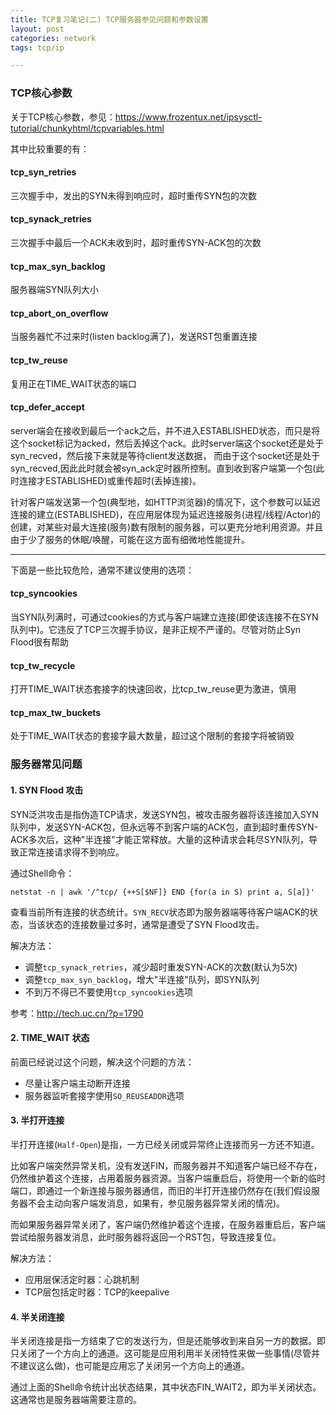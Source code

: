 ```yaml
---
title: TCP复习笔记(二) TCP服务器参见问题和参数设置
layout: post 
categories: network
tags: tcp/ip

---
```


### TCP核心参数

关于TCP核心参数，参见：https://www.frozentux.net/ipsysctl-tutorial/chunkyhtml/tcpvariables.html

其中比较重要的有：

####  tcp_syn_retries

三次握手中，发出的SYN未得到响应时，超时重传SYN包的次数

#### tcp_synack_retries

三次握手中最后一个ACK未收到时，超时重传SYN-ACK包的次数

#### tcp_max_syn_backlog

服务器端SYN队列大小

#### tcp_abort_on_overflow

当服务器忙不过来时(listen backlog满了)，发送RST包重置连接

#### tcp_tw_reuse

复用正在TIME_WAIT状态的端口

#### tcp_defer_accept

server端会在接收到最后一个ack之后，并不进入ESTABLISHED状态，而只是将这个socket标记为acked，然后丢掉这个ack。此时server端这个socket还是处于syn_recved，然后接下来就是等待client发送数据， 而由于这个socket还是处于syn_recved,因此此时就会被syn_ack定时器所控制。直到收到客户端第一个包(此时连接才ESTABLISHED)或重传超时(丢掉连接)。

针对客户端发送第一个包(典型地，如HTTP浏览器)的情况下，这个参数可以延迟连接的建立(ESTABLISHED)，在应用层体现为延迟连接服务(进程/线程/Actor)的创建，对某些对最大连接(服务)数有限制的服务器，可以更充分地利用资源。并且由于少了服务的休眠/唤醒，可能在这方面有细微地性能提升。

<!--more-->

---
下面是一些比较危险，通常不建议使用的选项：

#### tcp_syncookies

 当SYN队列满时，可通过cookies的方式与客户端建立连接(即使该连接不在SYN队列中)。它违反了TCP三次握手协议，是非正规不严谨的。尽管对防止Syn Flood很有帮助

#### tcp_tw_recycle

打开TIME_WAIT状态套接字的快速回收，比tcp_tw_reuse更为激进，慎用

#### tcp_max_tw_buckets

处于TIME_WAIT状态的套接字最大数量，超过这个限制的套接字将被销毁

### 服务器常见问题

#### 1. SYN Flood 攻击

SYN泛洪攻击是指伪造TCP请求，发送SYN包，被攻击服务器将该连接加入SYN队列中，发送SYN-ACK包，但永远等不到客户端的ACK包，直到超时重传SYN-ACK多次后，这种"半连接"才能正常释放。大量的这种请求会耗尽SYN队列，导致正常连接请求得不到响应。

通过Shell命令： 

	netstat -n | awk '/^tcp/ {++S[$NF]} END {for(a in S) print a, S[a]}' 
	
查看当前所有连接的状态统计。`SYN_RECV`状态即为服务器端等待客户端ACK的状态，当该状态的连接数量过多时，通常是遭受了SYN Flood攻击。

解决方法：

- 调整`tcp_synack_retries`，减少超时重发SYN-ACK的次数(默认为5次)
- 调整`tcp_max_syn_backlog`，增大"半连接"队列，即SYN队列
- 不到万不得已不要使用`tcp_syncookies`选项

参考：http://tech.uc.cn/?p=1790

#### 2. TIME_WAIT 状态

前面已经说过这个问题，解决这个问题的方法：

- 尽量让客户端主动断开连接
- 服务器监听套接字使用`SO_REUSEADDR`选项

#### 3. 半打开连接

半打开连接(`Half-Open`)是指，一方已经关闭或异常终止连接而另一方还不知道。

比如客户端突然异常关机，没有发送FIN，而服务器并不知道客户端已经不存在，仍然维护着这个连接，占用着服务器资源。当客户端重启后，将使用一个新的临时端口，即通过一个新连接与服务器通信，而旧的半打开连接仍然存在(我们假设服务器不会主动向客户端发消息，如果有，参见服务器异常关闭的情况)。

而如果服务器异常关闭了，客户端仍然维护着这个连接，在服务器重启后，客户端尝试给服务器发消息，此时服务器将返回一个RST包，导致连接复位。

解决方法：

- 应用层保活定时器：心跳机制
- TCP层包括定时器：TCP的keepalive

#### 4. 半关闭连接

半关闭连接是指一方结束了它的发送行为，但是还能够收到来自另一方的数据。即只关闭了一个方向上的通道。这可能是应用利用半关闭特性来做一些事情(尽管并不建议这么做)，也可能是应用忘了关闭另一个方向上的通道。

通过上面的Shell命令统计出状态结果，其中状态FIN_WAIT2，即为半关闭状态。这通常也是服务器端需要注意的。






